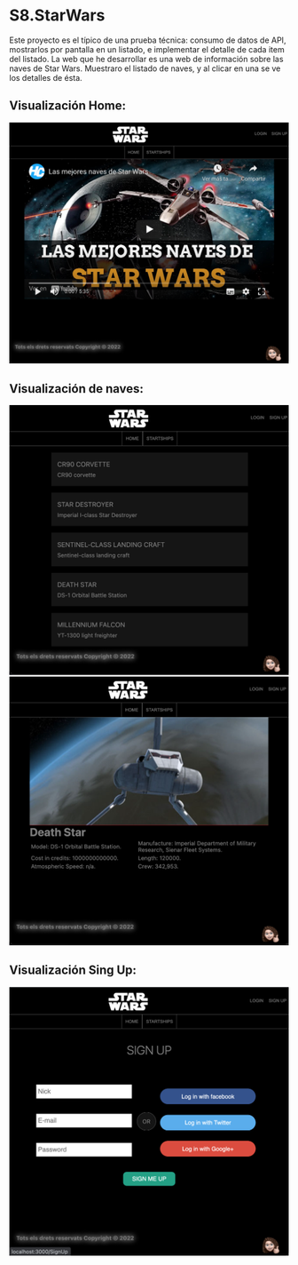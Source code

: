 # S8.StarWars

Este proyecto es el típico de una prueba técnica: consumo de datos de API, mostrarlos por pantalla en un listado, e implementar el detalle de cada item del listado.
La web que he desarrollar es una web de información sobre las naves de Star Wars. Muestraro el listado de naves, y al clicar en una se ve los detalles de ésta.

## Visualización Home:

<img
    src="./src/img/LayoutHome.png"
    width="700px"
/>

## Visualización de naves:

<img
    src="./src/img/LayoutListado.png"
    width="700px"
/>
<img
    src="./src/img/LayoutDetalle.png"
    width="700px"
/>

## Visualización Sing Up:

<img
    src="./src/img/LayoutSignUp.png"
    width="700px"
/>
